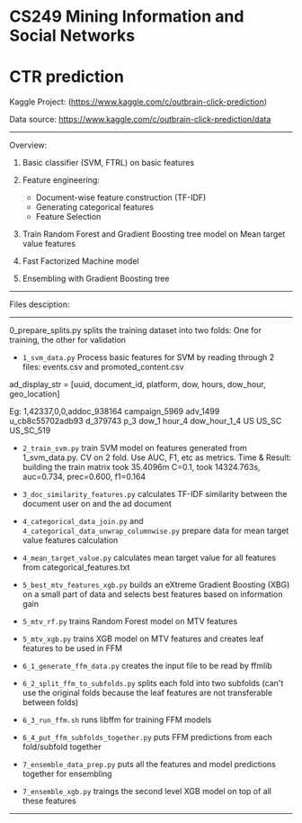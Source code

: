 # CS249 Mining Information and Social Networks 
# CTR prediction 

Kaggle Project: (https://www.kaggle.com/c/outbrain-click-prediction)

Data source: https://www.kaggle.com/c/outbrain-click-prediction/data


----------------------------------------------------------------------------------------------------------------
Overview:

1. Basic classifier (SVM, FTRL) on basic features

2. Feature engineering:
	
	- Document-wise feature construction (TF-IDF)
	- Generating categorical features
	- Feature Selection

3. Train Random Forest and Gradient Boosting tree model on Mean target value features

4. Fast Factorized Machine model

5. Ensembling with Gradient Boosting tree


----------------------------------------------------------------------------------------------------------------
Files desciption:

----------------------------------------------------------------------------------------------------------------

0_prepare_splits.py splits the training dataset into two folds: One for training, the other for validation

- `1_svm_data.py` Process basic features for SVM by reading through 2 files: events.csv and promoted_content.csv

ad_display_str = [uuid, document_id, platform, dow, hours, dow_hour, geo_location]

<!-- Header: display_id,ad_id,clicked,fold,ad_display_str -->
Eg: 1,42337,0,0,addoc_938164 campaign_5969 adv_1499 u_cb8c55702adb93 d_379743 p_3 dow_1 hour_4 dow_hour_1_4 US US_SC US_SC_519

- `2_train_svm.py` train SVM model on features generated from 1_svm_data.py. CV on 2 fold. Use AUC, F1, etc as metrics. 
Time & Result:
building the train matrix took 35.4096m
C=0.1, took 14324.763s, auc=0.734, prec=0.600, f1=0.164

- `3_doc_similarity_features.py` calculates TF-IDF similarity between the document user on and the ad document

- `4_categorical_data_join.py` and `4_categorical_data_unwrap_columnwise.py` prepare data for mean target value features calculation

- `4_mean_target_value.py` calculates mean target value for all features from categorical_features.txt

- `5_best_mtv_features_xgb.py` builds an eXtreme Gradient Boosting (XBG) on a small part of data and selects best features based on information gain

- `5_mtv_rf.py` trains Random Forest model on MTV features

- `5_mtv_xgb.py` trains XGB model on MTV features and creates leaf features to be used in FFM

- `6_1_generate_ffm_data.py` creates the input file to be read by ffmlib

- `6_2_split_ffm_to_subfolds.py` splits each fold into two subfolds (can't use the original folds because the leaf features are not transferable between folds)

- `6_3_run_ffm.sh` runs libffm for training FFM models

- `6_4_put_ffm_subfolds_together.py` puts FFM predictions from each fold/subfold together

- `7_ensemble_data_prep.py` puts all the features and model predictions together for ensembling

- `7_ensemble_xgb.py` traings the second level XGB model on top of all these features

----------------------------------------------------------------------------------------------------------------
